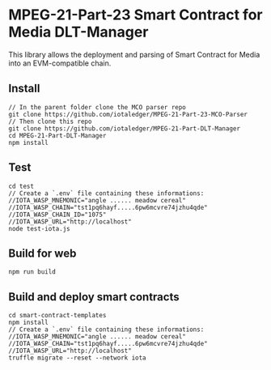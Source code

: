 # MPEG-21-Part-23 Smart Contract for Media DLT-Manager

This library allows the deployment and parsing of Smart Contract for Media into an EVM-compatible chain.

## Install

```
// In the parent folder clone the MCO parser repo
git clone https://github.com/iotaledger/MPEG-21-Part-23-MCO-Parser
// Then clone this repo
git clone https://github.com/iotaledger/MPEG-21-Part-DLT-Manager
cd MPEG-21-Part-DLT-Manager
npm install
```

## Test

```
cd test
// Create a `.env` file containing these informations:
//IOTA_WASP_MNEMONIC="angle ...... meadow cereal"
//IOTA_WASP_CHAIN="tst1pq6hayf.....6pw6mcvre74jzhu4qde"
//IOTA_WASP_CHAIN_ID="1075"
//IOTA_WASP_URL="http://localhost"
node test-iota.js
```

## Build for web

```
npm run build
```

## Build and deploy smart contracts

```
cd smart-contract-templates
npm install
// Create a `.env` file containing these informations:
//IOTA_WASP_MNEMONIC="angle ...... meadow cereal"
//IOTA_WASP_CHAIN="tst1pq6hayf.....6pw6mcvre74jzhu4qde"
//IOTA_WASP_URL="http://localhost"
truffle migrate --reset --network iota
```
